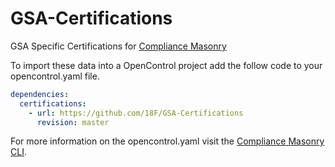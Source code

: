 # GSA-Certifications
GSA Specific Certifications for [Compliance Masonry](https://github.com/opencontrol/compliance-masonry)

To import these data into a OpenControl project add the follow code to your opencontrol.yaml file.
```yaml
dependencies:
  certifications:
    - url: https://github.com/18F/GSA-Certifications
      revision: master
```

For more information on the opencontrol.yaml visit the [Compliance Masonry CLI](https://github.com/opencontrol/compliance-masonry#creating-an-opencontrol-project).
